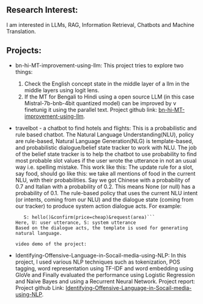 ## Research Interest:
I am interested in LLMs, RAG, Information Retrieval, Chatbots and Machine Translation.

## Projects:
* bn-hi-MT-improvement-using-llm:
  This project tries to explore two things:
  1. Check the English concept state in the middle layer of a llm in the middle layers using logit lens.
  2. If the MT for Bengali to Hindi using a open source LLM (in this case Mistral-7b-bnb-4bit quantized model) can be improved by     v 
  finetunig   it using the parallel text.
  Project github link: [bn-hi-MT-improvement-using-llm](https://github.com/arafat04/bn-hi-MT-improvement-using-llm).

* travelbot - a chatbot to find hotels and flights:
  This is a probabilistic and rule based chatbot. The Natural Language Understanding(NLU), policy are rule-based, Natural Language Generation(NLG) is template-based, and probabilistic 
  dialogue/belief state tracker to work with NLU. The job of the belief state tracker is to help the chatbot to use probability to find most probable slot values if the user wrote the      utterance in not an usual way i.e. spelling mistake. This work like this: The update rule for a slot, say food, should go like this: we take all mentions of food in the current NLU, 
  with their probabilities. Say we got Chinese with a probability of 0.7 and Italian with a probability of 0.2. This means None (or null) has a probability of 0.1. The rule-based policy    that uses the current NLU intent (or intents, coming from our NLU) and the dialogue state (coming from our tracker) to produce system action dialogue acts. For example:

  ```U: Hello, I need a cheap restaurant
     S: hello()&confirm(price=cheap)&request(area)```
  Here, U: user utterance, S: system utterance
  Based on the dialogue acts, the template is used for generating natural language.

  video demo of the project:
  
* Identifying-Offensive-Language-in-Socail-media-using-NLP:
  In this project, I used various NLP techniques such as tokenization, POS tagging, word representation using TF-IDF and word embedding    using GloVe and Finally evaluated the performance using Logistic Regression and Naive Bayes and using a Recurrent Neural Network.
  Project report: Project github Link:  [Identifying-Offensive-Language-in-Socail-media-using-NLP](https://github.com/arafat04/Identifying-Offensive-Language-in-Socail-media-using-NLP).
  

